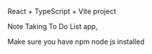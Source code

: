 React + TypeScript + Vite project

Note Taking To Do List app,

Make sure you have npm node js installed
